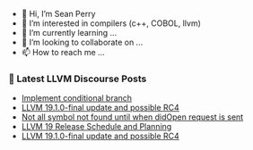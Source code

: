 - 👋 Hi, I’m Sean Perry
- 👀 I’m interested in compilers (c++, COBOL, llvm)
- 🌱 I’m currently learning ...
- 💞️ I’m looking to collaborate on ...
- 📫 How to reach me ...

<!---
s66perry/s66perry is a ✨ special ✨ repository because its `README.md` (this file) appears on your GitHub profile.
You can click the Preview link to take a look at your changes.
--->
### 📕 Latest LLVM Discourse Posts

<!-- DISCOURSE-LLVM:START -->
- [Implement conditional branch](https://discourse.llvm.org/t/implement-conditional-branch/81012#post_1)
- [LLVM 19.1.0-final update and possible RC4](https://discourse.llvm.org/t/llvm-19-1-0-final-update-and-possible-rc4/81010#post_2)
- [Not all symbol not found until when didOpen request is sent](https://discourse.llvm.org/t/not-all-symbol-not-found-until-when-didopen-request-is-sent/81011#post_1)
- [LLVM 19 Release Schedule and Planning](https://discourse.llvm.org/t/llvm-19-release-schedule-and-planning/79828#post_3)
- [LLVM 19.1.0-final update and possible RC4](https://discourse.llvm.org/t/llvm-19-1-0-final-update-and-possible-rc4/81010#post_1)
<!-- DISCOURSE-LLVM:END -->
